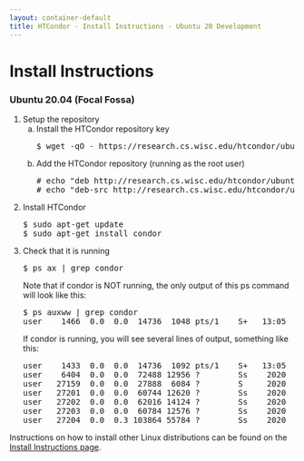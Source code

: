 ```yaml
---
layout: container-default
title: HTCondor - Install Instructions - Ubuntu 20 Development
---
```


<h1>Install Instructions</h1>


<!-- Page body -->

<h3>Ubuntu 20.04 (Focal Fossa)</h3>
<ol>
    <li>
        Setup the repository
        <ol type="a">
            <li>
                Install the HTCondor repository key
                <pre>$ wget -qO - https://research.cs.wisc.edu/htcondor/ubuntu/HTCondor-Release.gpg.key | sudo apt-key add -</pre>
            </li>
            <li>
                Add the HTCondor repository (running as the root user)
                <pre># echo "deb http://research.cs.wisc.edu/htcondor/ubuntu/8.9/focal focal contrib" >> /etc/apt/sources.list
# echo "deb-src http://research.cs.wisc.edu/htcondor/ubuntu/8.9/focal focal contrib" >> /etc/apt/sources.list</pre>
            </li>
        </ol>
    </li>
    <li>
        Install HTCondor
        <pre>$ sudo apt-get update
$ sudo apt-get install condor</pre>
    </li>
    <li>
        Check that it is running
        <pre>$ ps ax | grep condor</pre>
		Note that if condor is NOT running, the only output of this ps command will look like this:
		<pre>$ ps auxww | grep condor
user    1466  0.0  0.0  14736  1048 pts/1    S+   13:05   0:00 grep condor</pre>
		If condor is running, you will see several lines of output, something like this:
		<pre>user    1433  0.0  0.0  14736  1092 pts/1    S+   13:05   0:00 grep condor
user    6404  0.0  0.0  72488 12956 ?        Ss    2020   0:55 condor_master -f
user   27159  0.0  0.0  27888  6084 ?        S     2020   1:11 condor_procd -A /var/log/procd_pipe -L /var/log/ProcLog -R 1000000 -S 60 -D -C 28297
user   27201  0.0  0.0  60744 12620 ?        Ss    2020   4:04 condor_collector
user   27202  0.0  0.0  62016 14124 ?        Ss    2020   0:35 condor_schedd
user   27203  0.0  0.0  60784 12576 ?        Ss    2020   2:20 condor_negotiator
user   27204  0.0  0.3 103864 55784 ?        Ss    2020   3:14 condor_startd
</pre>
    </li>
</ol>

<p>
    Instructions on how to install other Linux distributions can be found on the <a href="{{ '/instructions' | relative_url }}">Install Instructions page</a>.
</p>